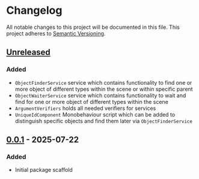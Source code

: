 ﻿# Changelog

All notable changes to this project will be documented in this file.
This project adheres to [Semantic Versioning](https://semver.org/spec/v2.0.0.html).

## [Unreleased]

### Added
- `ObjectFinderService` service which contains functionality to find one or more object of different types within the scene or within specific parent
- `ObjectWaiterService` service which contains functionality to wait and find for one or more object of different types within the scene
- `ArgumentVerifiers` holds all needed verifiers for services
- `UniqueIdComponent` Monobehaviour script which can be added to distinguish specific objects and find them later via `ObjectFinderService` 

## [0.0.1] - 2025-07-22

### Added
- Initial package scaffold

[Unreleased]: https://github.com/Demurus/com.demurus.unity-testdriver/compare/master...dev

[0.0.1]: https://github.com/Demurus/com.demurus.unity-testdriver/tree/v0.0.1

